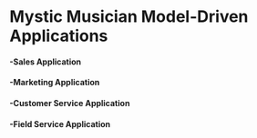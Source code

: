 # Mystic Musician Model-Driven Applications
#### -Sales Application
#### -Marketing Application 
#### -Customer Service Application
#### -Field Service Application

